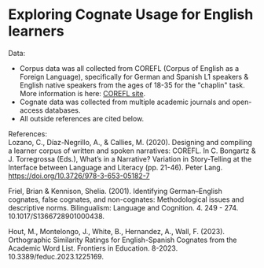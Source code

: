 # Exploring Cognate Usage for English learners

Data:
* Corpus data was all collected from COREFL (Corpus of English as a Foreign Language), specifically for German and Spanish L1 speakers & English native speakers from the ages of 18-35 for the "chaplin" task. More information is here: [COREFL site](http://corefl.learnercorpora.com/).
* Cognate data was collected from multiple academic journals and open-access databases.
* All outside references are cited below.


References: \
Lozano, C., Díaz-Negrillo, A., & Callies, M. (2020). Designing and compiling a learner corpus of written and spoken narratives: COREFL. In C. Bongartz & J. Torregrossa (Eds.), What’s in a Narrative? Variation in Story-Telling at the Interface between Language and Literacy (pp. 21-46). Peter Lang. https://doi.org/10.3726/978-3-653-05182-7

Friel, Brian & Kennison, Shelia. (2001). Identifying German–English cognates, false cognates, and non-cognates: Methodological issues and descriptive norms. Bilingualism: Language and Cognition. 4. 249 - 274. 10.1017/S1366728901000438.

Hout, M., Montelongo, J., White, B., Hernandez, A., Wall, F. (2023). Orthographic Similarity Ratings for English-Spanish Cognates from the Academic Word List. Frontiers in Education. 8-2023. 10.3389/feduc.2023.1225169. 
